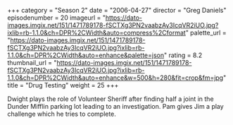 +++
category = "Season 2"
date = "2006-04-27"
director = "Greg Daniels"
episodenumber = 20
imageurl = "https://dato-images.imgix.net/151/1471789178-fSCTXg3PN2vaabzAy3IcqVR2iUO.jpg?ixlib=rb-1.1.0&ch=DPR%2CWidth&auto=compress%2Cformat"
palette_url = "https://dato-images.imgix.net/151/1471789178-fSCTXg3PN2vaabzAy3IcqVR2iUO.jpg?ixlib=rb-1.1.0&ch=DPR%2CWidth&auto=enhance&palette=json"
rating = 8.2
thumbnail_url = "https://dato-images.imgix.net/151/1471789178-fSCTXg3PN2vaabzAy3IcqVR2iUO.jpg?ixlib=rb-1.1.0&ch=DPR%2CWidth&auto=enhance&w=500&h=280&fit=crop&fm=jpg"
title = "Drug Testing"
weight = 25
+++

Dwight plays the role of Volunteer Sheriff after finding half a joint in the Dunder Mifflin parking lot leading to an investigation. Pam gives Jim a play challenge which he tries to complete.